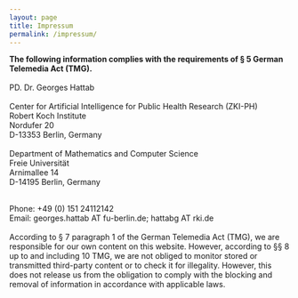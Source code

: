 ```yaml
---
layout: page
title: Impressum
permalink: /impressum/
---  
```


**The following information complies with the requirements of § 5 German Telemedia Act (TMG).**<br/>
<br/>
PD. Dr. Georges Hattab <br/> 
<br/>
Center for Artificial Intelligence for Public Health Research (ZKI-PH) <br/>
Robert Koch Institute <br/>
Nordufer 20 <br/>
D-13353 Berlin, Germany <br/>
<br/>
Department of Mathematics and Computer Science <br/>
Freie Universität <br/>
Arnimallee 14 <br/>
D-14195 Berlin, Germany <br/>
<br/>

Phone: +49 (0) 151 24112142<br/>
Email: georges.hattab AT fu-berlin.de; hattabg AT rki.de <br/>
<br/>
According to § 7 paragraph 1 of the German Telemedia Act (TMG), we are responsible for our own content on this website. However, according to §§ 8 up to and including 10 TMG, we are not obliged to monitor stored or transmitted third-party content or to check it for illegality. However, this does not release us from the obligation to comply with the blocking and removal of information in accordance with applicable laws. 
